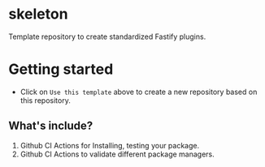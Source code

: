 # skeleton

Template repository to create standardized Fastify plugins.

# Getting started

- Click on `Use this template` above to create a new repository based on this repository.

## What's include?

1. Github CI Actions for Installing, testing your package.
2. Github CI Actions to validate different package managers.


